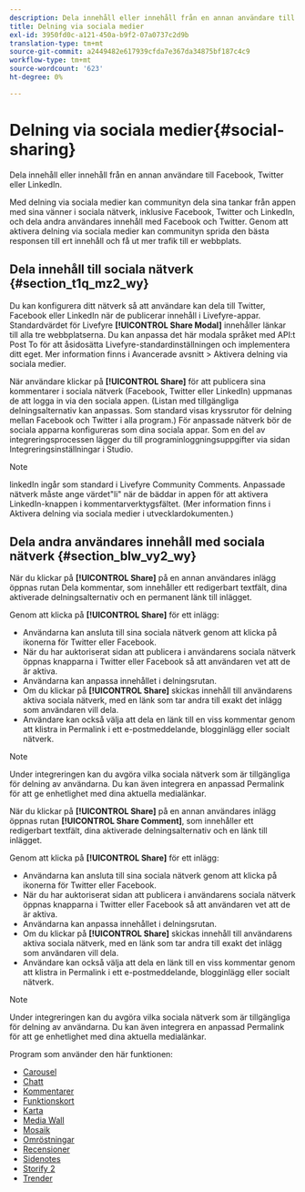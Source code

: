```yaml
---
description: Dela innehåll eller innehåll från en annan användare till Facebook, Twitter eller LinkedIn.
title: Delning via sociala medier
exl-id: 3950fd0c-a121-450a-b9f2-07a0737c2d9b
translation-type: tm+mt
source-git-commit: a2449482e617939cfda7e367da34875bf187c4c9
workflow-type: tm+mt
source-wordcount: '623'
ht-degree: 0%

---
```


# Delning via sociala medier{#social-sharing}

Dela innehåll eller innehåll från en annan användare till Facebook, Twitter eller LinkedIn.

Med delning via sociala medier kan communityn dela sina tankar från appen med sina vänner i sociala nätverk, inklusive Facebook, Twitter och LinkedIn, och dela andra användares innehåll med Facebook och Twitter. Genom att aktivera delning via sociala medier kan communityn sprida den bästa responsen till ert innehåll och få ut mer trafik till er webbplats.

## Dela innehåll till sociala nätverk {#section_t1q_mz2_wy}

Du kan konfigurera ditt nätverk så att användare kan dela till Twitter, Facebook eller LinkedIn när de publicerar innehåll i Livefyre-appar. Standardvärdet för Livefyre **[!UICONTROL Share Modal]** innehåller länkar till alla tre webbplatserna. Du kan anpassa det här modala språket med API:t Post To för att åsidosätta Livefyre-standardinställningen och implementera ditt eget. Mer information finns i Avancerade avsnitt > Aktivera delning via sociala medier.

När användare klickar på **[!UICONTROL Share]** för att publicera sina kommentarer i sociala nätverk (Facebook, Twitter eller LinkedIn) uppmanas de att logga in via den sociala appen. (Listan med tillgängliga delningsalternativ kan anpassas. Som standard visas kryssrutor för delning mellan Facebook och Twitter i alla program.) För anpassade nätverk bör de sociala apparna konfigureras som dina sociala appar. Som en del av integreringsprocessen lägger du till programinloggningsuppgifter via sidan Integreringsinställningar i Studio.

>[!NOTE]
>
>linkedIn ingår som standard i Livefyre Community Comments. Anpassade nätverk måste ange värdet&quot;li&quot; när de bäddar in appen för att aktivera LinkedIn-knappen i kommentarverktygsfältet. (Mer information finns i Aktivera delning via sociala medier i utvecklardokumenten.)

## Dela andra användares innehåll med sociala nätverk {#section_blw_vy2_wy}

När du klickar på **[!UICONTROL Share]** på en annan användares inlägg öppnas rutan Dela kommentar, som innehåller ett redigerbart textfält, dina aktiverade delningsalternativ och en permanent länk till inlägget.

Genom att klicka på **[!UICONTROL Share]** för ett inlägg:

* Användarna kan ansluta till sina sociala nätverk genom att klicka på ikonerna för Twitter eller Facebook.
* När du har auktoriserat sidan att publicera i användarens sociala nätverk öppnas knapparna i Twitter eller Facebook så att användaren vet att de är aktiva.
* Användarna kan anpassa innehållet i delningsrutan.
* Om du klickar på **[!UICONTROL Share]** skickas innehåll till användarens aktiva sociala nätverk, med en länk som tar andra till exakt det inlägg som användaren vill dela.
* Användare kan också välja att dela en länk till en viss kommentar genom att klistra in Permalink i ett e-postmeddelande, blogginlägg eller socialt nätverk.

>[!NOTE]
>
>Under integreringen kan du avgöra vilka sociala nätverk som är tillgängliga för delning av användarna. Du kan även integrera en anpassad Permalink för att ge enhetlighet med dina aktuella medialänkar.

När du klickar på **[!UICONTROL Share]** på en annan användares inlägg öppnas rutan **[!UICONTROL Share Comment]**, som innehåller ett redigerbart textfält, dina aktiverade delningsalternativ och en länk till inlägget.

Genom att klicka på **[!UICONTROL Share]** för ett inlägg:

* Användarna kan ansluta till sina sociala nätverk genom att klicka på ikonerna för Twitter eller Facebook.
* När du har auktoriserat sidan att publicera i användarens sociala nätverk öppnas knapparna i Twitter eller Facebook så att användaren vet att de är aktiva.
* Användarna kan anpassa innehållet i delningsrutan.
* Om du klickar på **[!UICONTROL Share]** skickas innehåll till användarens aktiva sociala nätverk, med en länk som tar andra till exakt det inlägg som användaren vill dela.
* Användare kan också välja att dela en länk till en viss kommentar genom att klistra in Permalink i ett e-postmeddelande, blogginlägg eller socialt nätverk.

>[!NOTE]
>
>Under integreringen kan du avgöra vilka sociala nätverk som är tillgängliga för delning av användarna. Du kan även integrera en anpassad Permalink för att ge enhetlighet med dina aktuella medialänkar.



Program som använder den här funktionen:

* [Carousel](/help/using/c-about-apps/c-carousel-app/c-carousel-app.md#c_carousel_app)
* [Chatt](/help/using/c-about-apps/c-chat-app/c-chat-app.md#c_chat_app)
* [Kommentarer](/help/using/c-about-apps/c-comments/c-comments.md)
* [Funktionskort](/help/using/c-about-apps/c-feature-card-app/c-feature-card-app.md#c_feature_card_app)
* [Karta](/help/using/c-about-apps/c-map-app/c-map-app.md#c_map_app)
* [Media Wall](/help/using/c-about-apps/c-media-wall-app/c-media-wall-app.md#c_media_wall_app)
* [Mosaik](/help/using/c-about-apps/c-mosaic-app/c-mosaic-app.md#c_mosaic_app)
* [Omröstningar](/help/using/c-about-apps/c-polls-app/c-polls-app.md#c_polls_app)
* [Recensioner](/help/using/c-about-apps/c-reviews-app/c-reviews-app.md#c_reviews_app)
* [Sidenotes](/help/using/c-about-apps/c-sidenotes-app/c-sidenotes-app.md#c_sidenotes_app)
* [Storify 2](/help/using/c-about-apps/c-storify2/c-storify2.md#c_storify2)
* [Trender](/help/using/c-about-apps/c-trending-app/c-trending-app.md#c_trending_app)
